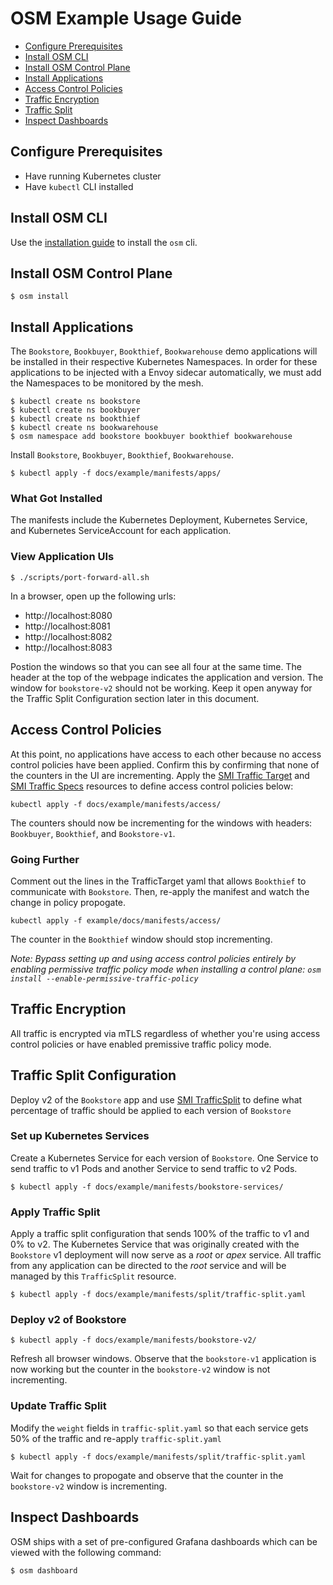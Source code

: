 # OSM Example Usage Guide

- [Configure Prerequisites](#configure-prerequisites)
- [Install OSM CLI](#install-osm-cli)
- [Install OSM Control Plane](#install-osm-control-plane)
- [Install Applications](#install-applications)
- [Access Control Policies](#access-control-policies)
- [Traffic Encryption](#traffic-encryption)
- [Traffic Split](#traffic-split-configuration)
- [Inspect Dashboards](#inspect-dashboards)

## Configure Prerequisites
- Have running Kubernetes cluster
- Have `kubectl` CLI installed

## Install OSM CLI
Use the [installation guide](/docs/installation_guide.md) to install the `osm` cli.

## Install OSM Control Plane
```console
$ osm install
```

## Install Applications
The `Bookstore`, `Bookbuyer`, `Bookthief`, `Bookwarehouse` demo applications will be installed in their respective Kubernetes Namespaces. In order for these applications to be injected with a Envoy sidecar automatically, we must add the Namespaces to be monitored by the mesh.

```console
$ kubectl create ns bookstore
$ kubectl create ns bookbuyer
$ kubectl create ns bookthief
$ kubectl create ns bookwarehouse
$ osm namespace add bookstore bookbuyer bookthief bookwarehouse
```

Install `Bookstore`, `Bookbuyer`, `Bookthief`, `Bookwarehouse`.
```console
$ kubectl apply -f docs/example/manifests/apps/
```

### What Got Installed
The manifests include the Kubernetes Deployment, Kubernetes Service, and Kubernetes ServiceAccount for each application.

### View Application UIs
```console
$ ./scripts/port-forward-all.sh
```

In a browser, open up the following urls:
- http://localhost:8080
- http://localhost:8081
- http://localhost:8082
- http://localhost:8083

Postion the windows so that you can see all four at the same time. The header at the top of the webpage indicates the application and version. The window for `bookstore-v2` should not be working. Keep it open anyway for the Traffic Split Configuration section later in this document.

## Access Control Policies
At this point, no applications have access to each other because no access control policies have been applied. Confirm this by confirming that none of the counters in the UI are incrementing. Apply the [SMI Traffic Target][1] and [SMI Traffic Specs][2] resources to define access control policies below:
```console
kubectl apply -f docs/example/manifests/access/
```
The counters should now be incrementing for the windows with headers: `Bookbuyer`, `Bookthief`, and `Bookstore-v1`.

### Going Further
Comment out the lines in the TrafficTarget yaml that allows `Bookthief` to communicate with `Bookstore`. Then, re-apply the manifest and watch the change in policy propogate.
```console
kubectl apply -f example/docs/manifests/access/
```
The counter in the `Bookthief` window should stop incrementing.

*Note: Bypass setting up and using access control policies entirely by enabling permissive traffic policy mode when installing a control plane: `osm install --enable-permissive-traffic-policy`*

## Traffic Encryption
All traffic is encrypted via mTLS regardless of whether you're using access control policies or have enabled premissive traffic policy mode.

## Traffic Split Configuration
Deploy v2 of the `Bookstore` app and use [SMI TrafficSplit][3] to define what percentage of traffic should be applied to each version of `Bookstore`

### Set up Kubernetes Services
Create a Kubernetes Service for each version of `Bookstore`. One Service to send traffic to v1 Pods and another Service to send traffic to v2 Pods.
```console
$ kubectl apply -f docs/example/manifests/bookstore-services/
```

### Apply Traffic Split
Apply a traffic split configuration that sends 100% of the traffic to v1 and 0% to v2. The Kubernetes Service that was originally created with the `Bookstore` v1 deployment will now serve as a *root* or *apex* service. All traffic from any application can be directed to the *root* service and will be managed by this `TrafficSplit` resource.
```console
$ kubectl apply -f docs/example/manifests/split/traffic-split.yaml
```

### Deploy v2 of Bookstore
```
$ kubectl apply -f docs/example/manifests/bookstore-v2/
```
Refresh all browser windows. Observe that the `bookstore-v1` application is now working but the counter in the `bookstore-v2` window is not incrementing.

### Update Traffic Split
Modify the `weight` fields in `traffic-split.yaml` so that each service gets 50% of the traffic and re-apply `traffic-split.yaml`
```console
$ kubectl apply -f docs/example/manifests/split/traffic-split.yaml
```
Wait for changes to propogate and observe that the counter in the `bookstore-v2` window is incrementing.

## Inspect Dashboards
OSM ships with a set of pre-configured Grafana dashboards which can be viewed with the following command:
```console
$ osm dashboard
```

[1]: https://github.com/servicemeshinterface/smi-spec/blob/v0.5.0/apis/traffic-access/v1alpha2/traffic-access.md
[2]: https://github.com/servicemeshinterface/smi-spec/blob/v0.5.0/apis/traffic-specs/v1alpha3/traffic-specs.md
[3]: https://github.com/servicemeshinterface/smi-spec/blob/v0.5.0/apis/traffic-split/v1alpha2/traffic-split.md
